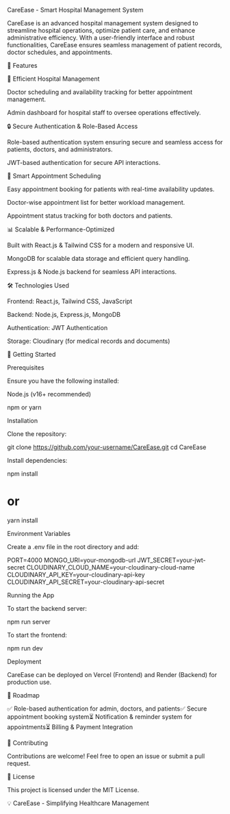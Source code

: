 CareEase - Smart Hospital Management System

CareEase is an advanced hospital management system designed to streamline hospital operations, optimize patient care, and enhance administrative efficiency. With a user-friendly interface and robust functionalities, CareEase ensures seamless management of patient records, doctor schedules, and appointments.

🚀 Features

🏥 Efficient Hospital Management

Doctor scheduling and availability tracking for better appointment management.

Admin dashboard for hospital staff to oversee operations effectively.

🔒 Secure Authentication & Role-Based Access

Role-based authentication system ensuring secure and seamless access for patients, doctors, and administrators.

JWT-based authentication for secure API interactions.

📅 Smart Appointment Scheduling

Easy appointment booking for patients with real-time availability updates.

Doctor-wise appointment list for better workload management.

Appointment status tracking for both doctors and patients.

📊 Scalable & Performance-Optimized

Built with React.js & Tailwind CSS for a modern and responsive UI.

MongoDB for scalable data storage and efficient query handling.

Express.js & Node.js backend for seamless API interactions.

🛠️ Technologies Used

Frontend: React.js, Tailwind CSS, JavaScript

Backend: Node.js, Express.js, MongoDB

Authentication: JWT Authentication

Storage: Cloudinary (for medical records and documents)

🔧 Getting Started

Prerequisites

Ensure you have the following installed:

Node.js (v16+ recommended)

npm or yarn

Installation

Clone the repository:

git clone https://github.com/your-username/CareEase.git
cd CareEase

Install dependencies:

npm install
# or
yarn install

Environment Variables

Create a .env file in the root directory and add:

PORT=4000
MONGO_URI=your-mongodb-url
JWT_SECRET=your-jwt-secret
CLOUDINARY_CLOUD_NAME=your-cloudinary-cloud-name
CLOUDINARY_API_KEY=your-cloudinary-api-key
CLOUDINARY_API_SECRET=your-cloudinary-api-secret

Running the App

To start the backend server:

npm run server

To start the frontend:

npm run dev

Deployment

CareEase can be deployed on Vercel (Frontend) and Render (Backend) for production use.

📌 Roadmap

✅ Role-based authentication for admin, doctors, and patients✅ Secure appointment booking system⏳ Notification & reminder system for appointments⏳ Billing & Payment Integration

🤝 Contributing

Contributions are welcome! Feel free to open an issue or submit a pull request.

📄 License

This project is licensed under the MIT License.

💡 CareEase - Simplifying Healthcare Management
